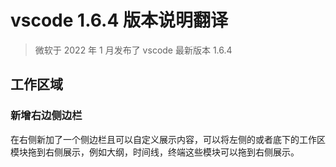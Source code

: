 # vscode 1.6.4 版本说明翻译
> 微软于 2022 年 1 月发布了 vscode 最新版本 1.6.4

## 工作区域
### 新增右边侧边栏
在右侧新加了一个侧边栏且可以自定义展示内容，可以将左侧的或者底下的工作区模块拖到右侧展示，例如大纲，时间线，终端这些模块可以拖到右侧展示。

## 